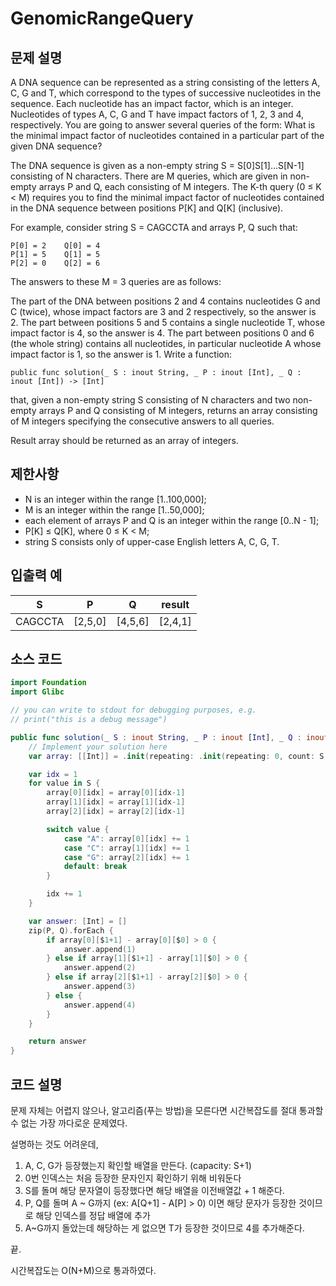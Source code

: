 # GenomicRangeQuery

## 문제 설명
A DNA sequence can be represented as a string consisting of the letters A, C, G and T, which correspond to the types of successive nucleotides in the sequence. Each nucleotide has an impact factor, which is an integer. Nucleotides of types A, C, G and T have impact factors of 1, 2, 3 and 4, respectively. You are going to answer several queries of the form: What is the minimal impact factor of nucleotides contained in a particular part of the given DNA sequence?

The DNA sequence is given as a non-empty string S = S[0]S[1]...S[N-1] consisting of N characters. There are M queries, which are given in non-empty arrays P and Q, each consisting of M integers. The K-th query (0 ≤ K < M) requires you to find the minimal impact factor of nucleotides contained in the DNA sequence between positions P[K] and Q[K] (inclusive).

For example, consider string S = CAGCCTA and arrays P, Q such that:

    P[0] = 2    Q[0] = 4
    P[1] = 5    Q[1] = 5
    P[2] = 0    Q[2] = 6
The answers to these M = 3 queries are as follows:

The part of the DNA between positions 2 and 4 contains nucleotides G and C (twice), whose impact factors are 3 and 2 respectively, so the answer is 2.
The part between positions 5 and 5 contains a single nucleotide T, whose impact factor is 4, so the answer is 4.
The part between positions 0 and 6 (the whole string) contains all nucleotides, in particular nucleotide A whose impact factor is 1, so the answer is 1.
Write a function:

    public func solution(_ S : inout String, _ P : inout [Int], _ Q : inout [Int]) -> [Int]

that, given a non-empty string S consisting of N characters and two non-empty arrays P and Q consisting of M integers, returns an array consisting of M integers specifying the consecutive answers to all queries.

Result array should be returned as an array of integers.

## 제한사항
 - N is an integer within the range [1..100,000];
 - M is an integer within the range [1..50,000];
 - each element of arrays P and Q is an integer within the range [0..N - 1];
 - P[K] ≤ Q[K], where 0 ≤ K < M;
 - string S consists only of upper-case English letters A, C, G, T.

## 입출력 예
|S|P|Q|result|
|-|-|-|------|
|CAGCCTA|[2,5,0]|[4,5,6]|[2,4,1]|


## 소스 코드
```Swift
import Foundation
import Glibc

// you can write to stdout for debugging purposes, e.g.
// print("this is a debug message")

public func solution(_ S : inout String, _ P : inout [Int], _ Q : inout [Int]) -> [Int] {
    // Implement your solution here
    var array: [[Int]] = .init(repeating: .init(repeating: 0, count: S.count+1), count: 3)

    var idx = 1
    for value in S {
        array[0][idx] = array[0][idx-1]
        array[1][idx] = array[1][idx-1]
        array[2][idx] = array[2][idx-1]

        switch value {
            case "A": array[0][idx] += 1
            case "C": array[1][idx] += 1
            case "G": array[2][idx] += 1
            default: break
        }

        idx += 1
    }

    var answer: [Int] = []
    zip(P, Q).forEach {
        if array[0][$1+1] - array[0][$0] > 0 {
            answer.append(1)
        } else if array[1][$1+1] - array[1][$0] > 0 {
            answer.append(2)
        } else if array[2][$1+1] - array[2][$0] > 0 {
            answer.append(3)
        } else {
            answer.append(4)
        }
    }

    return answer
}
```

## 코드 설명
문제 자체는 어렵지 않으나, 알고리즘(푸는 방법)을 모른다면 시간복잡도를 절대 통과할 수 없는 가장 까다로운 문제였다.

설명하는 것도 어려운데, 
1. A, C, G가 등장했는지 확인할 배열을 만든다. (capacity: S+1)
2. 0번 인덱스는 처음 등장한 문자인지 확인하기 위해 비워둔다
3. S를 돌며 해당 문자열이 등장했다면 해당 배열을 이전배열값 + 1 해준다.
4. P, Q를 돌며 A ~ G까지 (ex: A[Q+1] - A[P] > 0) 이면 해당 문자가 등장한 것이므로 해당 인덱스를 정답 배열에 추가
5. A~G까지 돌았는데 해당하는 게 없으면 T가 등장한 것이므로 4를 추가해준다.

끝.

시간복잡도는 O(N+M)으로 통과하였다.
